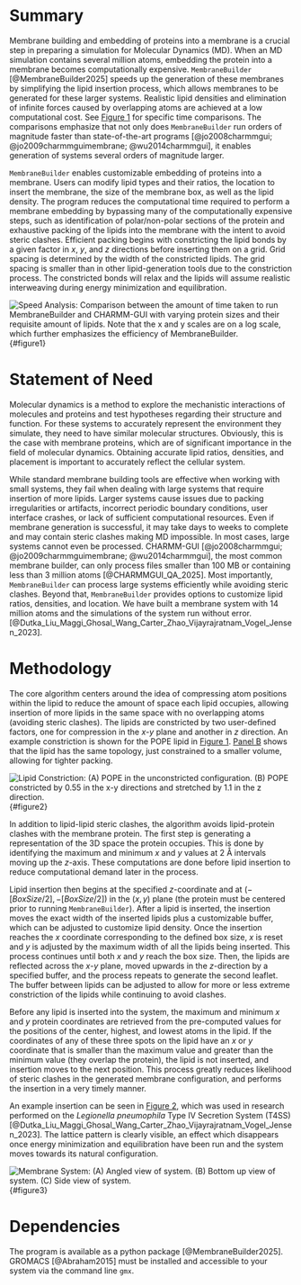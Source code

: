 # Summary

Membrane building and embedding of proteins into a membrane is a crucial
step in preparing a simulation for Molecular Dynamics (MD). When an MD
simulation contains several million atoms, embedding the protein into a
membrane becomes computationally expensive. `MembraneBuilder`
[@MembraneBuilder2025] speeds up the generation of these membranes by
simplifying the lipid insertion process, which allows membranes to be
generated for these larger systems. Realistic lipid densities and
elimination of infinite forces caused by overlapping atoms are achieved
at a low computational cost. See [Figure 1](#figure1) for specific time
comparisons. The comparisons emphasize that not only does
`MembraneBuilder` run orders of magnitude faster than state-of-the-art
programs [@jo2008charmmgui; @jo2009charmmguimembrane; @wu2014charmmgui],
it enables generation of systems several orders of magnitude larger.

`MembraneBuilder` enables customizable embedding of proteins into a
membrane. Users can modify lipid types and their ratios, the location to
insert the membrane, the size of the membrane box, as well as the lipid
density. The program reduces the computational time required to perform
a membrane embedding by bypassing many of the computationally expensive
steps, such as identification of polar/non-polar sections of the protein
and exhaustive packing of the lipids into the membrane with the intent
to avoid steric clashes. Efficient packing begins with constricting the
lipid bonds by a given factor in $x$, $y$, and $z$ directions before
inserting them on a grid. Grid spacing is determined by the width of the
constricted lipids. The grid spacing is smaller than in other
lipid-generation tools due to the constriction process. The constricted
bonds will relax and the lipids will assume realistic interweaving
during energy minimization and equilibration.

![**Speed Analysis:** Comparison between the amount of time taken to run
MembraneBuilder and CHARMM-GUI with varying protein sizes and their
requisite amount of lipids. Note that the $x$ and $y$ scales are on a
log scale, which further emphasizes the efficiency of
MembraneBuilder.](figures/speed_analysis.png){#figure1}

# Statement of Need

Molecular dynamics is a method to explore the mechanistic interactions
of molecules and proteins and test hypotheses regarding their structure
and function. For these systems to accurately represent the environment
they simulate, they need to have similar molecular structures.
Obviously, this is the case with membrane proteins, which are of
significant importance in the field of molecular dynamics. Obtaining
accurate lipid ratios, densities, and placement is important to
accurately reflect the cellular system.

While standard membrane building tools are effective when working with
small systems, they fail when dealing with large systems that require
insertion of more lipids. Larger systems cause issues due to packing
irregularities or artifacts, incorrect periodic boundary conditions,
user interface crashes, or lack of sufficient computational resources.
Even if membrane generation is successful, it may take days to weeks to
complete and may contain steric clashes making MD impossible. In most
cases, large systems cannot even be processed. CHARMM-GUI
[@jo2008charmmgui; @jo2009charmmguimembrane; @wu2014charmmgui], the most
common membrane builder, can only process files smaller than 100 MB or
containing less than 3 million atoms [@CHARMMGUI_QA_2025]. Most
importantly, `MembraneBuilder` can process large systems efficiently
while avoiding steric clashes. Beyond that, `MembraneBuilder` provides
options to customize lipid ratios, densities, and location. We have
built a membrane system with 14 million atoms and the simulations of the
system run without error.
[@Dutka_Liu_Maggi_Ghosal_Wang_Carter_Zhao_Vijayrajratnam_Vogel_Jensen_2023].

# Methodology

The core algorithm centers around the idea of compressing atom positions
within the lipid to reduce the amount of space each lipid occupies,
allowing insertion of more lipids in the same space with no overlapping
atoms (avoiding steric clashes). The lipids are constricted by two
user-defined factors, one for compression in the $x$-$y$ plane and
another in $z$ direction. An example constriction is shown for the POPE
lipid in [Figure 1](#figure1). [Panel B](#figure1) shows that the lipid
has the same topology, just constrained to a smaller volume, allowing
for tighter packing.

![**Lipid Constriction:** (A) POPE in the unconstricted configuration.
(B) POPE constricted by 0.55 in the $x$-$y$ directions and stretched by
1.1 in the $z$ direction.](figures/lipidcont.png){#figure2}

In addition to lipid-lipid steric clashes, the algorithm avoids
lipid-protein clashes with the membrane protein. The first step is
generating a representation of the 3D space the protein occupies. This
is done by identifying the maximum and minimum $x$ and $y$ values at 2
Å intervals moving up the $z$-axis. These computations are done before
lipid insertion to reduce computational demand later in the process.

Lipid insertion then begins at the specified $z$-coordinate and at
$(-[BoxSize/2],-[BoxSize/2])$ in the $(x,y)$ plane (the protein must be
centered prior to running `MembraneBuilder`). After a lipid is inserted,
the insertion moves the exact width of the inserted lipids plus a
customizable buffer, which can be adjusted to customize lipid density.
Once the insertion reaches the $x$ coordinate corresponding to the
defined box size, $x$ is reset and $y$ is adjusted by the maximum width
of all the lipids being inserted. This process continues until both $x$
and $y$ reach the box size. Then, the lipids are reflected across the
$x$-$y$ plane, moved upwards in the $z$-direction by a specified buffer,
and the process repeats to generate the second leaflet. The buffer
between lipids can be adjusted to allow for more or less extreme
constriction of the lipids while continuing to avoid clashes.

Before any lipid is inserted into the system, the maximum and minimum
$x$ and $y$ protein coordinates are retrieved from the pre-computed
values for the positions of the center, highest, and lowest atoms in the
lipid. If the coordinates of any of these three spots on the lipid have
an $x$ or $y$ coordinate that is smaller than the maximum value and
greater than the minimum value (they overlap the protein), the lipid is
not inserted, and insertion moves to the next position. This process
greatly reduces likelihood of steric clashes in the generated membrane
configuration, and performs the insertion in a very timely manner.

An example insertion can be seen in [Figure 2](#figure2), which was used
in research performed on the *Legionella pneumophila* Type IV Secretion
System (T4SS)
[@Dutka_Liu_Maggi_Ghosal_Wang_Carter_Zhao_Vijayrajratnam_Vogel_Jensen_2023].
The lattice pattern is clearly visible, an effect which disappears once
energy minimization and equilibration have been run and the system moves
towards its natural configuration.

![**Membrane System:** (A) Angled view of system. (B) Bottom up view of
system. (C) Side view of system.](figures/memb_joss.png){#figure3}

# Dependencies

The program is available as a python package [@MembraneBuilder2025].
GROMACS [@Abraham2015] must be installed and accessible to your system
via the command line `gmx`.
